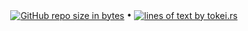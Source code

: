 <p align="center">
  <a href="#"><img src="https://img.shields.io/github/repo-size/andry81-stats/github-accum-stats--gh-stats?logo=github" valign="middle" alt="GitHub repo size in bytes" /></a>
• <a href="https://github.com/XAMPPRocky/tokei"><img src="https://tokei.rs/b1/github/andry81-stats/github-accum-stats--gh-stats?category=lines" valign="middle" alt="lines of text by tokei.rs" /></a>
